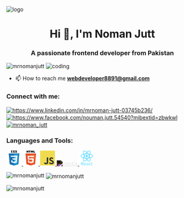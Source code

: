 ![logo](https://github.com/MrNomanJutt/MrNomanJutt/blob/main/Blue%20Modern%20Gaming%20Banner%20Landscape%20.png)
<h1 align="center">Hi 👋, I'm Noman Jutt</h1>
<h3 align="center">A passionate frontend developer from Pakistan</h3>
<img align="right" alt= "coding" width= "400" src="https://user-images.githubusercontent.com/55389276/140866485-8fb1c876-9a8f-4d6a-98dc-08c4981eaf70.gif">
 
<p align="left"> <img src="https://komarev.com/ghpvc/?username=mrnomanjutt&label=Profile%20views&color=0e75b6&style=flat" alt="mrnomanjutt" /> </p>

- 📫 How to reach me **webdeveloper8891@gmail.com**

<h3 align="left">Connect with me:</h3>
<p align="left">
<a href="https://linkedin.com/in/https://www.linkedin.com/in/mrnoman-jutt-03745b236/" target="blank"><img align="center" src="https://raw.githubusercontent.com/rahuldkjain/github-profile-readme-generator/master/src/images/icons/Social/linked-in-alt.svg" alt="https://www.linkedin.com/in/mrnoman-jutt-03745b236/" height="30" width="40" /></a>
<a href="https://fb.com/https://www.facebook.com/nouman.jutt.54540?mibextid=zbwkwl" target="blank"><img align="center" src="https://raw.githubusercontent.com/rahuldkjain/github-profile-readme-generator/master/src/images/icons/Social/facebook.svg" alt="https://www.facebook.com/nouman.jutt.54540?mibextid=zbwkwl" height="30" width="40" /></a>
<a href="https://instagram.com/mrnoman_jutt" target="blank"><img align="center" src="https://raw.githubusercontent.com/rahuldkjain/github-profile-readme-generator/master/src/images/icons/Social/instagram.svg" alt="mrnoman_jutt" height="30" width="40" /></a>
</p>

<h3 align="left">Languages and Tools:</h3>
<p align="left"> <a href="https://www.w3schools.com/css/" target="_blank" rel="noreferrer"> <img src="https://raw.githubusercontent.com/devicons/devicon/master/icons/css3/css3-original-wordmark.svg" alt="css3" width="40" height="40"/> </a> <a href="https://www.w3.org/html/" target="_blank" rel="noreferrer"> <img src="https://raw.githubusercontent.com/devicons/devicon/master/icons/html5/html5-original-wordmark.svg" alt="html5" width="40" height="40"/> </a> <a href="https://developer.mozilla.org/en-US/docs/Web/JavaScript" target="_blank" rel="noreferrer"> <img src="https://raw.githubusercontent.com/devicons/devicon/master/icons/javascript/javascript-original.svg" alt="javascript" width="40" height="40"/> </a> <a href="https://nextjs.org/" target="_blank" rel="noreferrer"> <img style="filter: invert(1);" src="https://cdn.worldvectorlogo.com/logos/nextjs-2.svg" alt="nextjs" width="40" height="40"/> </a> <a href="https://reactjs.org/" target="_blank" rel="noreferrer"> <img src="https://raw.githubusercontent.com/devicons/devicon/master/icons/react/react-original-wordmark.svg" alt="react" width="40" height="40"/> </a> </p>

<p><img align="left" src="https://github-readme-stats.vercel.app/api/top-langs?username=mrnomanjutt&show_icons=true&locale=en&layout=compact" alt="mrnomanjutt" /></p>

<p>&nbsp;<img align="center" src="https://github-readme-stats.vercel.app/api?username=mrnomanjutt&show_icons=true&locale=en" alt="mrnomanjutt" /></p>

<p><img align="center" src="https://github-readme-streak-stats.herokuapp.com/?user=mrnomanjutt&" alt="mrnomanjutt" /></p>
